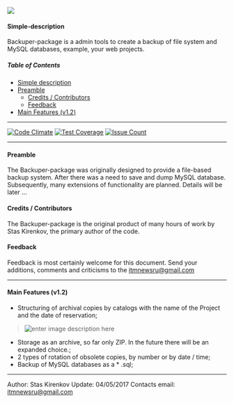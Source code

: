 ![](http://edgarallenmarketing.com/wp-content/uploads/2016/01/Data-Loss-Sticky-Notes.gif)
#### <a name="simple-description"></a> Simple-description
Backuper-package is a admin tools to create a backup of file system and MySQL databases, example, your web projects.

##### Table of Contents
* [Simple description](#simple-description)
* [Preamble](#preamble)
  * [Credits / Contributors](#credits-contributors)
  * [Feedback](#feedback)
* [Main Features (v1.2)](#main-features)

---
[![Code Climate](https://codeclimate.com/github/StasKirenkov/bash-backuper-package/badges/gpa.svg)](https://codeclimate.com/github/StasKirenkov/bash-backuper-package) [![Test Coverage](https://codeclimate.com/github/StasKirenkov/bash-backuper-package/badges/coverage.svg)](https://codeclimate.com/github/StasKirenkov/bash-backuper-package/coverage) [![Issue Count](https://codeclimate.com/github/StasKirenkov/bash-backuper-package/badges/issue_count.svg)](https://codeclimate.com/github/StasKirenkov/bash-backuper-package)

----------
#### <a name="preamble"></a> Preamble
The Backuper-package was originally designed to provide a file-based backup system. After there was a need to save and dump MySQL database.
Subsequently, many extensions of functionality are planned.
Details will be later ...

#### <a name="credits-contributors"></a> Credits / Contributors
The Backuper-package is the original product of many hours of work by Stas Kirenkov, the primary author of the code.

#### <a name="feedback"></a> Feedback
Feedback is most certainly welcome for this document. Send your additions, comments and criticisms to the itmnewsru@gmail.com


----------
#### <a name="main-features"></a> Main Features (v1.2)

 - Structuring of archival copies by catalogs with the name of the Project and the date of reservation;

>![enter image description here](https://lh3.googleusercontent.com/-tvLbpUaozkU/WO3f8NoCkdI/AAAAAAAAfGo/ioHMjSk0sU884kp-kFLcddEl6pmnsIUfACLcB/s0/Image.png "Image.png")

 - Storage as an archive, so far only ZIP. In the future there will be an expanded choice.;
 - 2 types of rotation of obsolete copies, by number or by date / time;
 - Backup of MySQL databases as a * .sql;

---
Author: Stas Kirenkov
Update: 04/05/2017
Contacts email: itmnewsru@gmail.com

